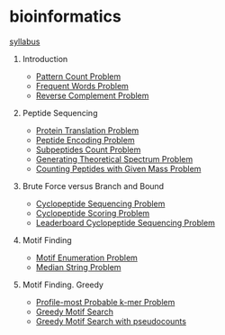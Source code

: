 # bioinformatics

[syllabus](https://stepik.org/course/45305/syllabus)

1. Introduction

    - [Pattern Count Problem]()
    - [Frequent Words Problem](./Introduction/FrequentWordsProblem.py)
    - [Reverse Complement Problem]()
2. Peptide Sequencing

    - [Protein Translation Problem]()
    - [Peptide Encoding Problem]()
    - [Subpeptides Count Problem]()
    - [Generating Theoretical Spectrum Problem]()
    - [Counting Peptides with Given Mass Problem]()
3. Brute Force versus Branch and Bound
  
    - [Cyclopeptide Sequencing Problem]()
    - [Cyclopeptide Scoring Problem]()
    - [Leaderboard Cyclopeptide Sequencing Problem]()
4. Motif Finding

    - [Motif Enumeration Problem]()
    - [Median String Problem]()
5. Motif Finding. Greedy

    - [Profile-most Probable k-mer Problem]()
    - [Greedy Motif Search]()
    - [Greedy Motif Search with pseudocounts]()
